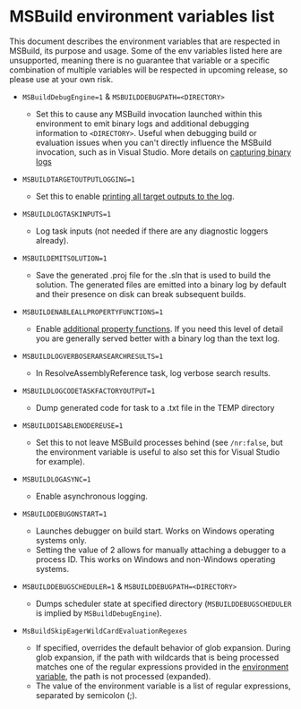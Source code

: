 # MSBuild environment variables list

This document describes the environment variables that are respected in MSBuild, its purpose and usage. 
Some of the env variables listed here are unsupported, meaning there is no guarantee that variable or a specific combination of multiple variables will be respected in upcoming release, so please use at your own risk.

* `MSBuildDebugEngine=1` & `MSBUILDDEBUGPATH=<DIRECTORY>`
  * Set this to cause any MSBuild invocation launched within this environment to emit binary logs and additional debugging information to `<DIRECTORY>`. Useful when debugging build or evaluation issues when you can't directly influence the MSBuild invocation, such as in Visual Studio. More details on [capturing binary logs](./Providing-Binary-Logs.md)
* `MSBUILDTARGETOUTPUTLOGGING=1`
   * Set this to enable [printing all target outputs to the log](https://learn.microsoft.com/archive/blogs/msbuild/displaying-target-output-items-using-the-console-logger).
* `MSBUILDLOGTASKINPUTS=1`
   * Log task inputs (not needed if there are any diagnostic loggers already).
 * `MSBUILDEMITSOLUTION=1`
   * Save the generated .proj file for the .sln that is used to build the solution. The generated files are emitted into a binary log by default and their presence on disk can break subsequent builds.
* `MSBUILDENABLEALLPROPERTYFUNCTIONS=1`
   * Enable [additional property functions](https://devblogs.microsoft.com/visualstudio/msbuild-property-functions/). If you need this level of detail you are generally served better with a binary log than the text log.
* `MSBUILDLOGVERBOSERARSEARCHRESULTS=1`
   * In ResolveAssemblyReference task, log verbose search results.
* `MSBUILDLOGCODETASKFACTORYOUTPUT=1`
   * Dump generated code for task to a <GUID>.txt file in the TEMP directory
* `MSBUILDDISABLENODEREUSE=1`
   * Set this to not leave MSBuild processes behind (see `/nr:false`, but the environment variable is useful to also set this for Visual Studio for example).
* `MSBUILDLOGASYNC=1`
   * Enable asynchronous logging.
* `MSBUILDDEBUGONSTART=1`
   * Launches debugger on build start. Works on Windows operating systems only.  
   * Setting the value of 2 allows for manually attaching a debugger to a process ID. This works on Windows and non-Windows operating systems.
* `MSBUILDDEBUGSCHEDULER=1` & `MSBUILDDEBUGPATH=<DIRECTORY>`
   * Dumps scheduler state at specified directory (`MSBUILDDEBUGSCHEDULER` is implied by `MSBuildDebugEngine`).

* `MsBuildSkipEagerWildCardEvaluationRegexes`
  *  If specified, overrides the default behavior of glob expansion. During glob expansion, if the path with wildcards that is being processed matches one of the regular expressions provided in the [environment variable](#msbuildskipeagerwildcardevaluationregexes), the path is not processed (expanded). 
  * The value of the environment  variable is a list of regular expressions, separated by semicolon (;).